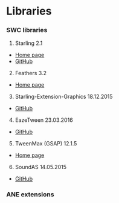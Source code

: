# Libraries

### SWC libraries

1. Starling 2.1
  - [Home page](http://gamua.com/starling/)
  - [GitHub](https://github.com/Gamua/Starling-Framework)

2. Feathers 3.2
  - [Home page](http://feathersui.com/)

3. Starling-Extension-Graphics 18.12.2015
  - [GitHub](https://github.com/StarlingGraphics/Starling-Extension-Graphics)

4. EazeTween 23.03.2016
  - [GitHub](https://github.com/mayakwd/as3-eaze-tween)

5. TweenMax (GSAP) 12.1.5
  - [Home page](http://greensock.com/tweenmax-as)

6. SoundAS 14.05.2015
  - [GitHub](https://github.com/treefortress/SoundAS)

### ANE extensions
